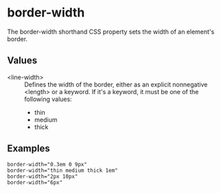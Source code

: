 # border-width

The border-width shorthand CSS property sets the width of an element's border.

## Values

<dl>
<dt>&lt;line-width&gt;</dt>
<dd>Defines the width of the border, either as an explicit nonnegative &lt;length&gt; or a keyword. If it's a keyword, it must be one of the following values:

-   thin
-   medium
-   thick
</dd>
</dl>

## Examples

```
border-width="0.3em 0 9px"
border-width="thin medium thick 1em"
border-width="2px 10px"
border-width="6px"
```
